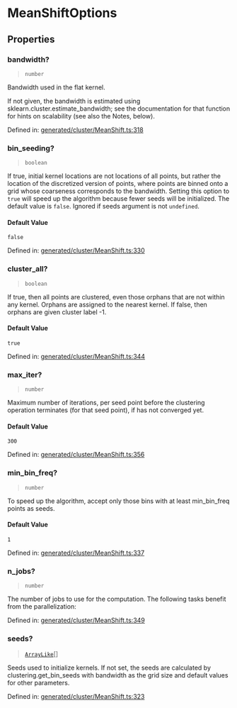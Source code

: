 # MeanShiftOptions

## Properties

### bandwidth?

> `number`

Bandwidth used in the flat kernel.

If not given, the bandwidth is estimated using sklearn.cluster.estimate\_bandwidth; see the documentation for that function for hints on scalability (see also the Notes, below).

Defined in:  [generated/cluster/MeanShift.ts:318](https://github.com/transitive-bullshit/scikit-learn-ts/blob/92ab806/packages/sklearn/src/generated/cluster/MeanShift.ts#L318)

### bin\_seeding?

> `boolean`

If true, initial kernel locations are not locations of all points, but rather the location of the discretized version of points, where points are binned onto a grid whose coarseness corresponds to the bandwidth. Setting this option to `true` will speed up the algorithm because fewer seeds will be initialized. The default value is `false`. Ignored if seeds argument is not `undefined`.

#### Default Value

`false`

Defined in:  [generated/cluster/MeanShift.ts:330](https://github.com/transitive-bullshit/scikit-learn-ts/blob/92ab806/packages/sklearn/src/generated/cluster/MeanShift.ts#L330)

### cluster\_all?

> `boolean`

If true, then all points are clustered, even those orphans that are not within any kernel. Orphans are assigned to the nearest kernel. If false, then orphans are given cluster label -1.

#### Default Value

`true`

Defined in:  [generated/cluster/MeanShift.ts:344](https://github.com/transitive-bullshit/scikit-learn-ts/blob/92ab806/packages/sklearn/src/generated/cluster/MeanShift.ts#L344)

### max\_iter?

> `number`

Maximum number of iterations, per seed point before the clustering operation terminates (for that seed point), if has not converged yet.

#### Default Value

`300`

Defined in:  [generated/cluster/MeanShift.ts:356](https://github.com/transitive-bullshit/scikit-learn-ts/blob/92ab806/packages/sklearn/src/generated/cluster/MeanShift.ts#L356)

### min\_bin\_freq?

> `number`

To speed up the algorithm, accept only those bins with at least min\_bin\_freq points as seeds.

#### Default Value

`1`

Defined in:  [generated/cluster/MeanShift.ts:337](https://github.com/transitive-bullshit/scikit-learn-ts/blob/92ab806/packages/sklearn/src/generated/cluster/MeanShift.ts#L337)

### n\_jobs?

> `number`

The number of jobs to use for the computation. The following tasks benefit from the parallelization:

Defined in:  [generated/cluster/MeanShift.ts:349](https://github.com/transitive-bullshit/scikit-learn-ts/blob/92ab806/packages/sklearn/src/generated/cluster/MeanShift.ts#L349)

### seeds?

> [`ArrayLike`](../types/ArrayLike.md)[]

Seeds used to initialize kernels. If not set, the seeds are calculated by clustering.get\_bin\_seeds with bandwidth as the grid size and default values for other parameters.

Defined in:  [generated/cluster/MeanShift.ts:323](https://github.com/transitive-bullshit/scikit-learn-ts/blob/92ab806/packages/sklearn/src/generated/cluster/MeanShift.ts#L323)
